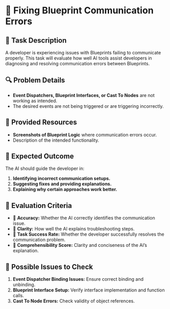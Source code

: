# 🐛 Fixing Blueprint Communication Errors

## 📌 Task Description
A developer is experiencing issues with Blueprints failing to communicate properly. This task will evaluate how well AI tools assist developers in diagnosing and resolving communication errors between Blueprints.

## 🔍 Problem Details
- **Event Dispatchers, Blueprint Interfaces, or Cast To Nodes** are not working as intended.  
- The desired events are not being triggered or are triggering incorrectly.  

## 📁 Provided Resources
- **Screenshots of Blueprint Logic** where communication errors occur.  
- Description of the intended functionality.  

## 🔨 Expected Outcome
The AI should guide the developer in:
1. **Identifying incorrect communication setups.**  
2. **Suggesting fixes and providing explanations.**  
3. **Explaining why certain approaches work better.**  

## 📐 Evaluation Criteria
- 📐 **Accuracy:** Whether the AI correctly identifies the communication issue.  
- 📝 **Clarity:** How well the AI explains troubleshooting steps.  
- 📌 **Task Success Rate:** Whether the developer successfully resolves the communication problem.  
- 💬 **Comprehensibility Score:** Clarity and conciseness of the AI’s explanation.  

## 📂 Possible Issues to Check
1. **Event Dispatcher Binding Issues:** Ensure correct binding and unbinding.  
2. **Blueprint Interface Setup:** Verify interface implementation and function calls.  
3. **Cast To Node Errors:** Check validity of object references.  

